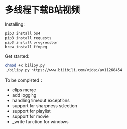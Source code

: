 # 多线程下载B站视频

Installing:
```bash
pip3 install bs4
pip3 install requests
pip3 install progressbar
brew install ffmpeg
```

Get started:
```bash
chmod +x bilipy.py
./bilipy.py https://www.bilibili.com/video/av11268454
```

To be completed：
- ~~clips merge~~
- add logging
- handling timeout exceptions
- support for sharpness selection
- support for playlist
- support for movie
- _write function for windows

